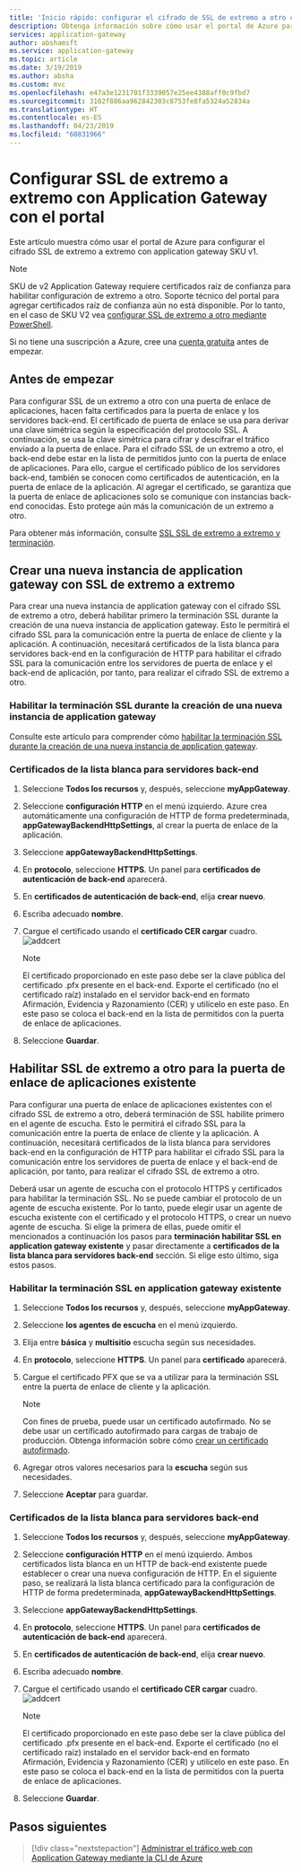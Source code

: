 ```yaml
---
title: 'Inicio rápido: configurar el cifrado de SSL de extremo a otro con Azure Application Gateway mediante Azure portal | Microsoft Docs'
description: Obtenga información sobre cómo usar el portal de Azure para crear una instancia de Azure Application Gateway con el cifrado SSL de extremo a otro.
services: application-gateway
author: abshamsft
ms.service: application-gateway
ms.topic: article
ms.date: 3/19/2019
ms.author: absha
ms.custom: mvc
ms.openlocfilehash: e47a3e1231701f3339057e25ee4388aff0c9fbd7
ms.sourcegitcommit: 3102f886aa962842303c8753fe8fa5324a52834a
ms.translationtype: HT
ms.contentlocale: es-ES
ms.lasthandoff: 04/23/2019
ms.locfileid: "60831966"
---
```

# <a name="configure-end-to-end-ssl-by-using-application-gateway-with-the-portal"></a>Configurar SSL de extremo a extremo con Application Gateway con el portal

Este artículo muestra cómo usar el portal de Azure para configurar el cifrado SSL de extremo a extremo con application gateway SKU v1.  

> [!NOTE]
> SKU de v2 Application Gateway requiere certificados raíz de confianza para habilitar configuración de extremo a otro. Soporte técnico del portal para agregar certificados raíz de confianza aún no está disponible. Por lo tanto, en el caso de SKU V2 vea [configurar SSL de extremo a otro mediante PowerShell](https://docs.microsoft.com/azure/application-gateway/application-gateway-end-to-end-ssl-powershell).

Si no tiene una suscripción a Azure, cree una [cuenta gratuita](https://azure.microsoft.com/free/?WT.mc_id=A261C142F) antes de empezar.

## <a name="before-you-begin"></a>Antes de empezar

Para configurar SSL de un extremo a otro con una puerta de enlace de aplicaciones, hacen falta certificados para la puerta de enlace y los servidores back-end. El certificado de puerta de enlace se usa para derivar una clave simétrica según la especificación del protocolo SSL. A continuación, se usa la clave simétrica para cifrar y descifrar el tráfico enviado a la puerta de enlace. Para el cifrado SSL de un extremo a otro, el back-end debe estar en la lista de permitidos junto con la puerta de enlace de aplicaciones. Para ello, cargue el certificado público de los servidores back-end, también se conocen como certificados de autenticación, en la puerta de enlace de la aplicación. Al agregar el certificado, se garantiza que la puerta de enlace de aplicaciones solo se comunique con instancias back-end conocidas. Esto protege aún más la comunicación de un extremo a otro.

Para obtener más información, consulte [SSL SSL de extremo a extremo y terminación](https://docs.microsoft.com/azure/application-gateway/ssl-overview).

## <a name="create-a-new-application-gateway-with-end-to-end-ssl"></a>Crear una nueva instancia de application gateway con SSL de extremo a extremo

Para crear una nueva instancia de application gateway con el cifrado SSL de extremo a otro, deberá habilitar primero la terminación SSL durante la creación de una nueva instancia de application gateway. Esto le permitirá el cifrado SSL para la comunicación entre la puerta de enlace de cliente y la aplicación. A continuación, necesitará certificados de la lista blanca para servidores back-end en la configuración de HTTP para habilitar el cifrado SSL para la comunicación entre los servidores de puerta de enlace y el back-end de aplicación, por tanto, para realizar el cifrado SSL de extremo a otro.

### <a name="enable-ssl-termination-while-creating-a-new-application-gateway"></a>Habilitar la terminación SSL durante la creación de una nueva instancia de application gateway

Consulte este artículo para comprender cómo [habilitar la terminación SSL durante la creación de una nueva instancia de application gateway](https://docs.microsoft.com/azure/application-gateway/create-ssl-portal).

### <a name="whitelist-certificates-for-backend-servers"></a>Certificados de la lista blanca para servidores back-end

1. Seleccione **Todos los recursos** y, después, seleccione **myAppGateway**.

2. Seleccione **configuración HTTP** en el menú izquierdo. Azure crea automáticamente una configuración de HTTP de forma predeterminada, **appGatewayBackendHttpSettings**, al crear la puerta de enlace de la aplicación. 

3. Seleccione **appGatewayBackendHttpSettings**.

4. En **protocolo**, seleccione **HTTPS**. Un panel para **certificados de autenticación de back-end** aparecerá. 

5. En **certificados de autenticación de back-end**, elija **crear nuevo**.

6. Escriba adecuado **nombre**.

7. Cargue el certificado usando el **certificado CER cargar** cuadro.![ addcert](./media/end-to-end-ssl-portal/addcert.png)

   > [!NOTE]
   > El certificado proporcionado en este paso debe ser la clave pública del certificado .pfx presente en el back-end. Exporte el certificado (no el certificado raíz) instalado en el servidor back-end en formato Afirmación, Evidencia y Razonamiento (CER) y utilícelo en este paso. En este paso se coloca el back-end en la lista de permitidos con la puerta de enlace de aplicaciones.

8. Seleccione **Guardar**.

## <a name="enable-end-to-end-ssl-for-existing-application-gateway"></a>Habilitar SSL de extremo a otro para la puerta de enlace de aplicaciones existente

Para configurar una puerta de enlace de aplicaciones existentes con el cifrado SSL de extremo a otro, deberá terminación de SSL habilite primero en el agente de escucha. Esto le permitirá el cifrado SSL para la comunicación entre la puerta de enlace de cliente y la aplicación. A continuación, necesitará certificados de la lista blanca para servidores back-end en la configuración de HTTP para habilitar el cifrado SSL para la comunicación entre los servidores de puerta de enlace y el back-end de aplicación, por tanto, para realizar el cifrado SSL de extremo a otro.

Deberá usar un agente de escucha con el protocolo HTTPS y certificados para habilitar la terminación SSL. No se puede cambiar el protocolo de un agente de escucha existente. Por lo tanto, puede elegir usar un agente de escucha existente con el certificado y el protocolo HTTPS, o crear un nuevo agente de escucha. Si elige la primera de ellas, puede omitir el mencionados a continuación los pasos para **terminación habilitar SSL en application gateway existente** y pasar directamente a **certificados de la lista blanca para servidores back-end** sección. Si elige esto último, siga estos pasos. 

### <a name="enable-ssl-termination-in-existing-application-gateway"></a>Habilitar la terminación SSL en application gateway existente

1. Seleccione **Todos los recursos** y, después, seleccione **myAppGateway**.

2. Seleccione **los agentes de escucha** en el menú izquierdo.

3. Elija entre **básica** y **multisitio** escucha según sus necesidades.

4. En **protocolo**, seleccione **HTTPS**. Un panel para **certificado** aparecerá.

5. Cargue el certificado PFX que se va a utilizar para la terminación SSL entre la puerta de enlace de cliente y la aplicación.

   > [!NOTE]
   > Con fines de prueba, puede usar un certificado autofirmado. No se debe usar un certificado autofirmado para cargas de trabajo de producción. Obtenga información sobre cómo [crear un certificado autofirmado](https://docs.microsoft.com/azure/application-gateway/create-ssl-portal#create-a-self-signed-certificate).

6. Agregar otros valores necesarios para la **escucha** según sus necesidades.

7. Seleccione **Aceptar** para guardar.

### <a name="whitelist-certificates-for-backend-servers"></a>Certificados de la lista blanca para servidores back-end

1. Seleccione **Todos los recursos** y, después, seleccione **myAppGateway**.

2. Seleccione **configuración HTTP** en el menú izquierdo. Ambos certificados lista blanca en un HTTP de back-end existente puede establecer o crear una nueva configuración de HTTP. En el siguiente paso, se realizará la lista blanca certificado para la configuración de HTTP de forma predeterminada, **appGatewayBackendHttpSettings**.

3. Seleccione **appGatewayBackendHttpSettings**.

4. En **protocolo**, seleccione **HTTPS**. Un panel para **certificados de autenticación de back-end** aparecerá. 

5. En **certificados de autenticación de back-end**, elija **crear nuevo**.

6. Escriba adecuado **nombre**.

7. Cargue el certificado usando el **certificado CER cargar** cuadro.![ addcert](./media/end-to-end-ssl-portal/addcert.png)

   > [!NOTE]
   > El certificado proporcionado en este paso debe ser la clave pública del certificado .pfx presente en el back-end. Exporte el certificado (no el certificado raíz) instalado en el servidor back-end en formato Afirmación, Evidencia y Razonamiento (CER) y utilícelo en este paso. En este paso se coloca el back-end en la lista de permitidos con la puerta de enlace de aplicaciones.

8. Seleccione **Guardar**.

## <a name="next-steps"></a>Pasos siguientes

> [!div class="nextstepaction"]
> [Administrar el tráfico web con Application Gateway mediante la CLI de Azure](./tutorial-manage-web-traffic-cli.md)
